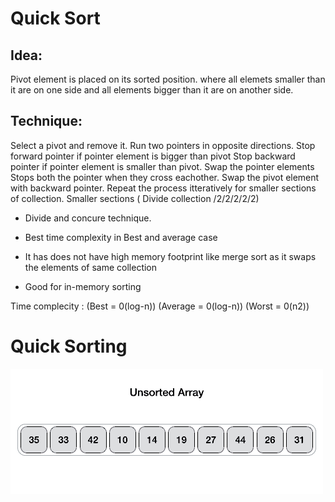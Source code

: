 # Quick Sort

Idea: 
-----

Pivot element is placed on its sorted position.
where all elemets smaller than it are on one side 
and all elements bigger than it are on another side.

Technique:
-----

Select a pivot and remove it.
Run two pointers in opposite directions.
Stop forward pointer if pointer element is bigger than pivot
Stop backward pointer if pointer element is smaller than pivot.
Swap the pointer elements
Stops both the pointer when they cross eachother.
Swap the pivot element with backward pointer.
Repeat the process itteratively for smaller sections of collection.
Smaller sections ( Divide collection /2/2/2/2/2)


* Divide and concure technique.

* Best time complexity in Best and average case

* It has does not have high memory footprint like merge sort as it swaps the elements of same collection

* Good for in-memory sorting 

Time complecity : (Best = 0(log-n)) (Average = 0(log-n)) (Worst = 0(n2))

# Quick Sorting
![Merge Sort](quicksort.gif)
